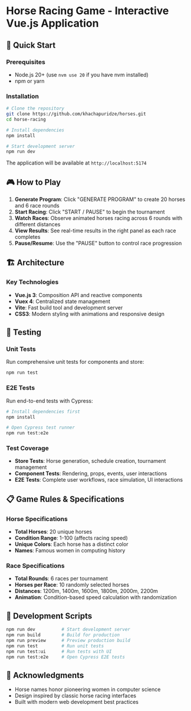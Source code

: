 # Horse Racing Game - Interactive Vue.js Application


## 🚀 Quick Start

### Prerequisites
- Node.js 20+ (use `nvm use 20` if you have nvm installed)
- npm or yarn

### Installation
```bash
# Clone the repository
git clone https://github.com/khachapuridze/horses.git
cd horse-racing

# Install dependencies
npm install

# Start development server
npm run dev
```

The application will be available at `http://localhost:5174`

## 🎮 How to Play

1. **Generate Program**: Click "GENERATE PROGRAM" to create 20 horses and 6 race rounds
2. **Start Racing**: Click "START / PAUSE" to begin the tournament
3. **Watch Races**: Observe animated horses racing across 6 rounds with different distances
4. **View Results**: See real-time results in the right panel as each race completes
5. **Pause/Resume**: Use the "PAUSE" button to control race progression

## 🏗️ Architecture

### Key Technologies
- **Vue.js 3**: Composition API and reactive components
- **Vuex 4**: Centralized state management
- **Vite**: Fast build tool and development server
- **CSS3**: Modern styling with animations and responsive design

## 🧪 Testing

### Unit Tests
Run comprehensive unit tests for components and store:
```bash
npm run test
```

### E2E Tests
Run end-to-end tests with Cypress:
```bash
# Install dependencies first
npm install

# Open Cypress test runner
npm run test:e2e
```

### Test Coverage
- **Store Tests**: Horse generation, schedule creation, tournament management
- **Component Tests**: Rendering, props, events, user interactions
- **E2E Tests**: Complete user workflows, race simulation, UI interactions

## 📋 Game Rules & Specifications

### Horse Specifications
- **Total Horses**: 20 unique horses
- **Condition Range**: 1-100 (affects racing speed)
- **Unique Colors**: Each horse has a distinct color
- **Names**: Famous women in computing history

### Race Specifications
- **Total Rounds**: 6 races per tournament
- **Horses per Race**: 10 randomly selected horses
- **Distances**: 1200m, 1400m, 1600m, 1800m, 2000m, 2200m
- **Animation**: Condition-based speed calculation with randomization


## 🔧 Development Scripts

```bash
npm run dev          # Start development server
npm run build        # Build for production
npm run preview      # Preview production build
npm run test         # Run unit tests
npm run test:ui      # Run tests with UI
npm run test:e2e     # Open Cypress E2E tests
```


## 🙏 Acknowledgments

- Horse names honor pioneering women in computer science
- Design inspired by classic horse racing interfaces
- Built with modern web development best practices
